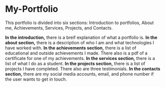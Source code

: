 # My-Portfolio
This portfolio is divided into six sections: Introduction to portfolios, About me,  Achievements, Services, Projects, and Contacts.

**In the introduction,** there is a breif explanation of what a portfolio is.
**In the about section,** there is a description of who I am and what technologies I have worked with.
**In the achievements section,** there is a list of educational and outside achievements I made. There also is a pdf of a certificate for one  of my achievements.
**In the services section,** there is a list of what I do as a student.
**In the projects section,** there is a list of projects I have completed. There also are three testimonials.
**In the contacts section,** there are my social media accounts, email, and phone number if the user wants to get in touch.


